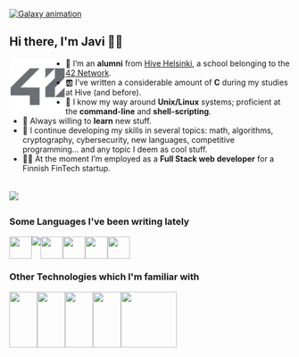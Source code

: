 [![Galaxy animation](https://github.com/lifeBalance/lifeBalance/blob/main/universe.gif)](https://www.linkedin.com/)
<!-- update with my linkedin account once created -->

## Hi there, I'm Javi 🖖🏼

<a href="https://42.fr/en/network-42/">
<img align="left" width="20%" src="https://github.com/lifeBalance/lifeBalance/blob/main/42.png">
</a>

* 🐝 I’m an **alumni** from [Hive Helsinki](https://www.hive.fi/en/), a school belonging to the [42 Network](https://42.fr/en/network-42/).
* 🆎 I’ve written a considerable amount of **C** during my studies at Hive (and before).
* 🐚 I know my way around **Unix/Linux** systems; proficient at the **command-line** and **shell-scripting**.
* 🌱 Always willing to **learn** new stuff.
* 🔎 I continue developing my skills in several topics: math, algorithms, cryptography, cybersecurity, new languages, competitive programming... and any topic I deem as cool stuff.
* 👷‍♂️ At the moment I’m employed as a **Full Stack web developer** for a Finnish FinTech startup.

![](https://komarev.com/ghpvc/?username=lifeBalance&style=flat-square)
---

### Some Languages I've been writing lately
<img align='left' src="https://cdn.jsdelivr.net/gh/devicons/devicon/icons/c/c-original.svg" height="40px" width="40px"/>
<img align='left' src="https://cdn.jsdelivr.net/gh/devicons/devicon/icons/bash/bash-original.svg"  height="40px"/>
<img align='left' src="https://cdn.jsdelivr.net/gh/devicons/devicon/icons/php/php-original.svg" height="40px"  width="40px"/>
<img align='left' src="https://cdn.jsdelivr.net/gh/devicons/devicon/icons/javascript/javascript-original.svg" height="40px" width="40px"/>
<img align='left' src="https://cdn.jsdelivr.net/gh/devicons/devicon/icons/typescript/typescript-original.svg" height="40px" width="40px"/>
<img align='left' src="https://cdn.jsdelivr.net/gh/devicons/devicon/icons/python/python-original.svg" height="40px" width="40px" />
<br clear="left"/>

### Other Technologies which I'm familiar with
<img align='left' src="https://cdn.jsdelivr.net/gh/devicons/devicon/icons/linux/linux-original.svg" height="100px"  width="50px"/>
<img align='left' src="https://cdn.jsdelivr.net/gh/devicons/devicon/icons/nodejs/nodejs-original.svg" height="100px" width="50px"/>
<img align='left' src="https://cdn.jsdelivr.net/gh/devicons/devicon/icons/react/react-original.svg" height="100px" width="50px"/>
<img align='left' src="https://cdn.jsdelivr.net/gh/devicons/devicon/icons/docker/docker-original.svg" height="100px" width="50px"/>   
<img align='left' src="https://cdn.jsdelivr.net/gh/devicons/devicon/icons/azure/azure-original-wordmark.svg" height='100px' width="100px" />     

<!--
**lifeBalance/lifeBalance** is a ✨ _special_ ✨ repository because its `README.md` (this file) appears on your GitHub profile.

Here are some ideas to get you started:

- 🤔 I’m looking for help with ...
- 💬 Ask me about ...
- 📫 How to reach me: ...
- 😄 Pronouns: ...
- ⚡ Fun fact: ...
-->
